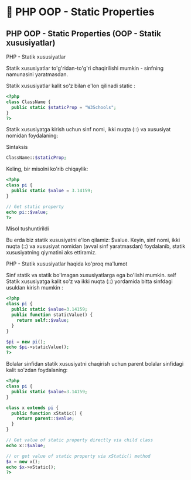 # 📔 PHP OOP - Static Properties

## PHP OOP - Static Properties (OOP - Statik xususiyatlar)

PHP - Statik xususiyatlar

Statik xususiyatlar to'g'ridan-to'g'ri chaqirilishi mumkin - sinfning namunasini yaratmasdan.

Statik xususiyatlar kalit so'z bilan e'lon qilinadi static :

```php
<?php
class ClassName {
  public static $staticProp = "W3Schools";
}
?>
```

Statik xususiyatga kirish uchun sinf nomi, ikki nuqta (::) va xususiyat nomidan foydalaning:

Sintaksis

```php
ClassName::$staticProp;
```

Keling, bir misolni ko'rib chiqaylik:

```php
<?php
class pi {
  public static $value = 3.14159;
}

// Get static property
echo pi::$value;
?>
```

Misol tushuntirildi

Bu erda biz statik xususiyatni e'lon qilamiz: $value. Keyin, sinf nomi, ikki nuqta (::) va xususiyat nomidan (avval sinf yaratmasdan) foydalanib, statik xususiyatning qiymatini aks ettiramiz.

PHP - Statik xususiyatlar haqida ko'proq ma'lumot

Sinf statik va statik bo'lmagan xususiyatlarga ega bo'lishi mumkin. self Statik xususiyatga kalit so'z va ikki nuqta (::) yordamida bitta sinfdagi usuldan kirish mumkin :

```php
<?php
class pi {
  public static $value=3.14159;
  public function staticValue() {
    return self::$value;
  }
}

$pi = new pi();
echo $pi->staticValue();
?>
```

Bolalar sinfidan statik xususiyatni chaqirish uchun parent bolalar sinfidagi kalit so'zdan foydalaning:

```php
<?php
class pi {
  public static $value=3.14159;
}

class x extends pi {
  public function xStatic() {
    return parent::$value;
  }
}

// Get value of static property directly via child class
echo x::$value;

// or get value of static property via xStatic() method
$x = new x();
echo $x->xStatic();
?>
```
    















